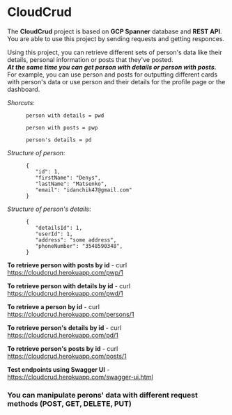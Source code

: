 # CloudCrud

The **CloudCrud** project is based on **GCP Spanner** database and **REST API**.
You are able to use this project by sending requests and getting responces.

Using this project, you can retrieve different sets of person's data like their details, 
personal information or posts that they've posted.
<br>__*At the same time you can get person with details or person with posts.*__<br>
For example, you can use person and posts for outputting different cards with person's data 
or use person and their details for the profile page or the dashboard.

*Shorcuts*: 


          person with details = pwd

          person with posts = pwp
          
          person's details = pd
          
*Structure of person*:

          {
             "id": 1,
             "firstName": "Denys",
             "lastName": "Matsenko",
             "email": "idanchik47@gmail.com"
          }
          
*Structure of person's details*:

          {
             "detailsId": 1,
             "userId": 1,
             "address": "some address",
             "phoneNumber": "3548590348",
          }         
          
          
**To retrieve person with posts by id** - curl https://cloudcrud.herokuapp.com/pwp/1

**To retrieve person with details by id** - curl https://cloudcrud.herokuapp.com/pwd/1

**To retrieve a person by id** - curl https://cloudcrud.herokuapp.com/persons/1

**To retrieve person's details by id** - curl https://cloudcrud.herokuapp.com/pd/1

**To retrieve person's posts by id** - curl https://cloudcrud.herokuapp.com/posts/1

**Test endpoints using Swagger UI** - https://cloudcrud.herokuapp.com/swagger-ui.html

### You can manipulate perons' data with different request methods (POST, GET, DELETE, PUT)
